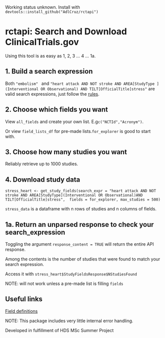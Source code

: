 Working status unknown. Install with ```devtools::install_github("AdlCruz/rctapi")```
# rctapi: Search and Download ClinicalTrials.gov
Using this tool is as easy as 1, 2, 3 … 4 … 1a.
## 1. Build a search expression
Both
`"embolism" `
  and
`"heart attack AND NOT stroke AND AREA[StudyType ](Interventional OR Observational) AND TILT[OfficialTitle]stress"`
 are valid search expressions, just follow the [rules](https://clinicaltrials.gov/api/gui/ref/syntax).
## 2. Choose which fields you want
 View `all_fields` and create your own list. E.g`c("NCTId","Acronym")`.
 
 Or view `field_lists_df` for pre-made lists.`for_explorer` is good to start with.
##  3. Choose how many studies you want
Reliably retrieve up to 1000 studies.
## 4. Download study data
`stress_heart <- get_study_fields(search_expr = "heart attack AND NOT stroke AND AREA[StudyType](Interventional OR Observational)AND TILT[OfficialTitle]stress", 
fields = for_explorer, max_studies = 500)`

`stress_data` is a dataframe with n rows of studies and n columns of fields.
## 1a. Return an unparsed response to check your search_expression
Toggling the argument `response_content = TRUE` will return the entire API response.

Among the contents is the number of studies that were found to match your search expression.

Access it with `stress_heart$StudyFieldsResponse$NStudiesFound`

NOTE: will not work unless a pre-made list is filling `fields`

## Useful links
[Field definitions](https://clinicaltrials.gov/api/gui/ref/crosswalks)

NOTE: This package includes very little internal error handling.

Developed in fulfillment of HDS MSc Summer Project
